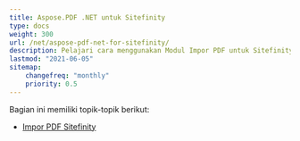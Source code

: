 ```yaml
---
title: Aspose.PDF .NET untuk Sitefinity
type: docs
weight: 300
url: /net/aspose-pdf-net-for-sitefinity/
description: Pelajari cara menggunakan Modul Impor PDF untuk Sitefinity
lastmod: "2021-06-05"
sitemap:
    changefreq: "monthly"
    priority: 0.5
---
```


Bagian ini memiliki topik-topik berikut:

- [Impor PDF Sitefinity](/pdf/net/sitefinity-pdf-import/)
